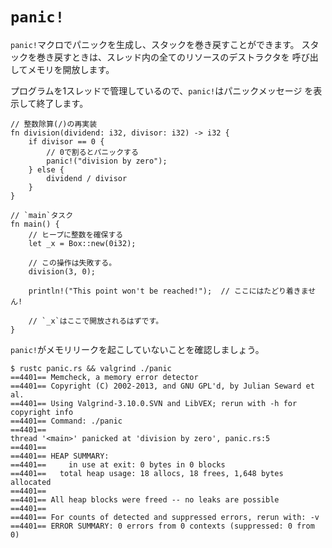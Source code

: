 # `panic!`

`panic!`マクロでパニックを生成し、スタックを巻き戻すことができます。
スタックを巻き戻すときは、スレッド内の全てのリソースのデストラクタを
呼び出してメモリを開放します。

プログラムを1スレッドで管理しているので、`panic!`はパニックメッセージ
を表示して終了します。

```rust,editable,ignore,mdbook-runnable
// 整数除算(/)の再実装
fn division(dividend: i32, divisor: i32) -> i32 {
    if divisor == 0 {
        // 0で割るとパニックする
        panic!("division by zero");
    } else {
        dividend / divisor
    }
}

// `main`タスク
fn main() {
    // ヒープに整数を確保する
    let _x = Box::new(0i32);

    // この操作は失敗する。
    division(3, 0);

    println!("This point won't be reached!");  // ここにはたどり着きません!

    // `_x`はここで開放されるはずです。
}
```

`panic!`がメモリリークを起こしていないことを確認しましょう。

```shell
$ rustc panic.rs && valgrind ./panic
==4401== Memcheck, a memory error detector
==4401== Copyright (C) 2002-2013, and GNU GPL'd, by Julian Seward et al.
==4401== Using Valgrind-3.10.0.SVN and LibVEX; rerun with -h for copyright info
==4401== Command: ./panic
==4401== 
thread '<main>' panicked at 'division by zero', panic.rs:5
==4401== 
==4401== HEAP SUMMARY:
==4401==     in use at exit: 0 bytes in 0 blocks
==4401==   total heap usage: 18 allocs, 18 frees, 1,648 bytes allocated
==4401== 
==4401== All heap blocks were freed -- no leaks are possible
==4401== 
==4401== For counts of detected and suppressed errors, rerun with: -v
==4401== ERROR SUMMARY: 0 errors from 0 contexts (suppressed: 0 from 0)
```
